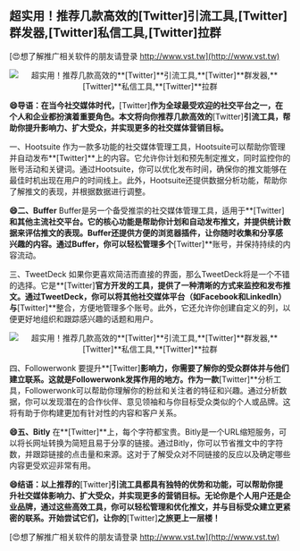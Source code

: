 ## **超实用！推荐几款高效的**[Twitter]**引流工具,**[Twitter]**群发器,**[Twitter]**私信工具,**[Twitter]**拉群**

[😍想了解推广相关软件的朋友请登录 http://www.vst.tw](http://www.vst.tw)

 <center><img src="https://vst.tw/MP4/tuiguang/png/4.png" alt="超实用！推荐几款高效的**[Twitter]**引流工具,**[Twitter]**群发器,**[Twitter]**私信工具,**[Twitter]**拉群"></center>

**😄导语：在当今社交媒体时代，**[Twitter]**作为全球最受欢迎的社交平台之一，在个人和企业都扮演着重要角色。本文将向你推荐几款高效的**[Twitter]**引流工具，帮助你提升影响力、扩大受众，并实现更多的社交媒体营销目标。**

一、Hootsuite
作为一款多功能的社交媒体管理工具，Hootsuite可以帮助你管理并自动发布**[Twitter]**上的内容。它允许你计划和预先制定推文，同时监控你的账号活动和关键词。通过Hootsuite，你可以优化发布时间，确保你的推文能够在最佳时机出现在用户的时间线上。此外，Hootsuite还提供数据分析功能，帮助你了解推文的表现，并根据数据进行调整。

**😄二、Buffer**
Buffer是另一个备受推崇的社交媒体管理工具，适用于**[Twitter]**和其他主流社交平台。它的核心功能是帮助你计划和自动发布推文，并提供统计数据来评估推文的表现。Buffer还提供方便的浏览器插件，让你随时收集和分享感兴趣的内容。通过Buffer，你可以轻松管理多个**[Twitter]**账号，并保持持续的内容流动。

三、TweetDeck
如果你更喜欢简洁而直接的界面，那么TweetDeck将是一个不错的选择。它是**[Twitter]**官方开发的工具，提供了一种清晰的方式来监控和发布推文。通过TweetDeck，你可以将其他社交媒体平台（如Facebook和LinkedIn）与**[Twitter]**整合，方便地管理多个账号。此外，它还允许你创建自定义的列，以便更好地组织和跟踪感兴趣的话题和用户。

 <center><img src="https://vst.tw/MP4/tuiguang/png/5.png" alt="超实用！推荐几款高效的**[Twitter]**引流工具,**[Twitter]**群发器,**[Twitter]**私信工具,**[Twitter]**拉群"></center>

四、Followerwonk
要提升**[Twitter]**影响力，你需要了解你的受众群体并与他们建立联系。这就是Followerwonk发挥作用的地方。作为一款**[Twitter]**分析工具，Followerwonk可以帮助你理解你的粉丝和关注者的特征和兴趣。通过分析数据，你可以发现潜在的合作伙伴、意见领袖和与你目标受众类似的个人或品牌。这将有助于你构建更加有针对性的内容和客户关系。

**😄五、Bitly**
在**[Twitter]**上，每个字符都宝贵。Bitly是一个URL缩短服务，可以将长网址转换为简短且易于分享的链接。通过Bitly，你可以节省推文中的字符数，并跟踪链接的点击量和来源。这对于了解受众对不同链接的反应以及确定哪些内容更受欢迎非常有用。

**😄结语：以上推荐的**[Twitter]**引流工具都具有独特的优势和功能，可以帮助你提升社交媒体影响力、扩大受众，并实现更多的营销目标。无论你是个人用户还是企业品牌，通过这些高效工具，你可以轻松管理和优化推文，并与目标受众建立更紧密的联系。开始尝试它们，让你的**[Twitter]**之旅更上一层楼！**

[😍想了解推广相关软件的朋友请登录 http://www.vst.tw](http://www.vst.tw)




